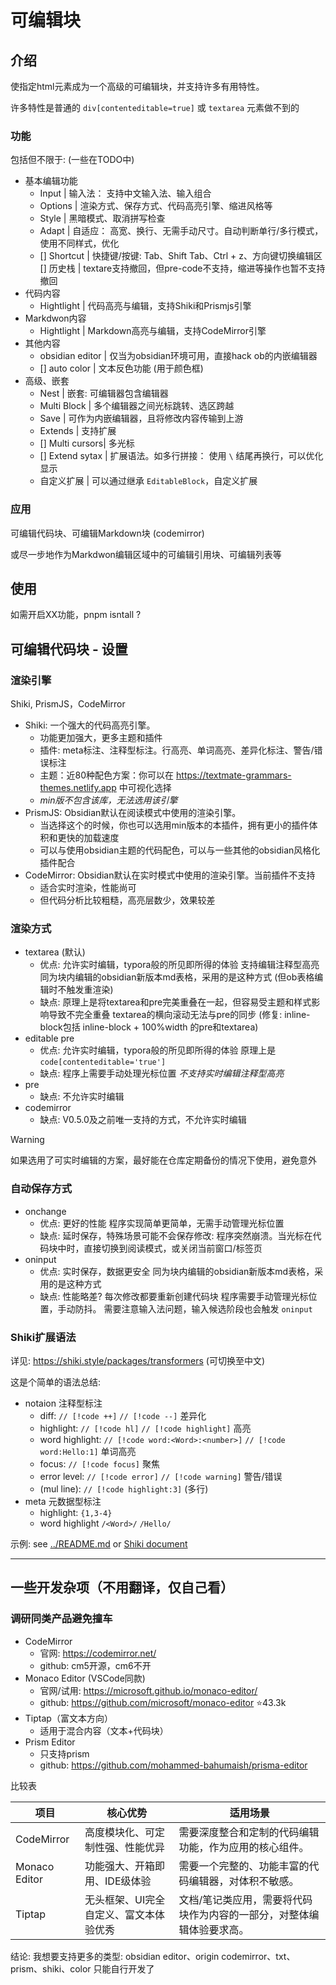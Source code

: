 # 可编辑块

## 介绍

使指定html元素成为一个高级的可编辑块，并支持许多有用特性。

许多特性是普通的 `div[contenteditable=true]` 或 `textarea` 元素做不到的

### 功能

包括但不限于: (一些在TODO中)

- 基本编辑功能
  - Input           | 输入法： 支持中文输入法、输入组合
  - Options         | 渲染方式、保存方式、代码高亮引擎、缩进风格等
  - Style           | 黑暗模式、取消拼写检查
  - Adapt           | 自适应： 高宽、换行、无需手动尺寸。自动判断单行/多行模式，使用不同样式，优化
  - [] Shortcut     | 快捷键/按键: Tab、Shift Tab、Ctrl + z、方向键切换编辑区
    [] 历史栈 | textare支持撤回，但pre-code不支持，缩进等操作也暂不支持撤回
- 代码内容
  - Hightlight      | 代码高亮与编辑，支持Shiki和Prismjs引擎
- Markdwon内容
  - Hightlight      | Markdown高亮与编辑，支持CodeMirror引擎
- 其他内容
  - obsidian editor | 仅当为obsidian环境可用，直接hack ob的内嵌编辑器
  - [] auto color   | 文本反色功能 (用于颜色框)
- 高级、嵌套
  - Nest            | 嵌套: 可编辑器包含编辑器
  - Multi Block     | 多个编辑器之间光标跳转、选区跨越
  - Save            | 可作为内嵌编辑器，且将修改内容传输到上游
  - Extends         | 支持扩展
  - [] Multi cursors| 多光标
  - [] Extend sytax | 扩展语法。如多行拼接： 使用 `\` 结尾再换行，可以优化显示
  - 自定义扩展       | 可以通过继承 `EditableBlock`，自定义扩展

### 应用

可编辑代码块、可编辑Markdown块 (codemirror)

或尽一步地作为Markdwon编辑区域中的可编辑引用块、可编辑列表等

## 使用


如需开启XX功能，pnpm isntall ?








## 可编辑代码块 - 设置

### 渲染引擎

Shiki, PrismJS，CodeMirror

- Shiki: 一个强大的代码高亮引擎。
  - 功能更加强大，更多主题和插件
  - 插件: meta标注、注释型标注。行高亮、单词高亮、差异化标注、警告/错误标注
  - 主题：近80种配色方案：你可以在 https://textmate-grammars-themes.netlify.app 中可视化选择
  - *min版不包含该库，无法选用该引擎*
- PrismJS: Obsidian默认在阅读模式中使用的渲染引擎。
  - 当选择这个的时候，你也可以选用min版本的本插件，拥有更小的插件体积和更快的加载速度
  - 可以与使用obsidian主题的代码配色，可以与一些其他的obsidian风格化插件配合
- CodeMirror: Obsidian默认在实时模式中使用的渲染引擎。当前插件不支持
  - 适合实时渲染，性能尚可
  - 但代码分析比较粗糙，高亮层数少，效果较差

### 渲染方式

- textarea (默认)
  - 优点:
    允许实时编辑，typora般的所见即所得的体验
    支持编辑注释型高亮
    同为块内编辑的obsidian新版本md表格，采用的是这种方式 (但ob表格编辑时不触发重渲染)
  - 缺点:
    原理上是将textarea和pre完美重叠在一起，但容易受主题和样式影响导致不完全重叠
    textarea的横向滚动无法与pre的同步 (修复: inline-block包括 inline-block + 100%width 的pre和textarea)
- editable pre
  - 优点:
    允许实时编辑，typora般的所见即所得的体验
    原理上是 `code[contenteditable='true']`
  - 缺点:
    程序上需要手动处理光标位置
    *不支持实时编辑注释型高亮*
- pre
  - 缺点:
    不允许实时编辑
- codemirror
  - 缺点:
    V0.5.0及之前唯一支持的方式，不允许实时编辑

> [!warning]
> 
> 如果选用了可实时编辑的方案，最好能在仓库定期备份的情况下使用，避免意外

### 自动保存方式

- onchange
  - 优点:
    更好的性能
    程序实现简单更简单，无需手动管理光标位置
  - 缺点:
    延时保存，特殊场景可能不会保存修改: 程序突然崩溃。当光标在代码块中时，直接切换到阅读模式，或关闭当前窗口/标签页
- oninput
  - 优点:
    实时保存，数据更安全
    同为块内编辑的obsidian新版本md表格，采用的是这种方式
  - 缺点:
    性能略差? 每次修改都要重新创建代码块
    程序需要手动管理光标位置，手动防抖。
    需要注意输入法问题，输入候选阶段也会触发 `oninput`

### Shiki扩展语法

详见: https://shiki.style/packages/transformers (可切换至中文)

这是个简单的语法总结:

- notaion 注释型标注
  - diff:            `// [!code ++]` `// [!code --]` 差异化
  - highlight:       `// [!code hl]` `// [!code highlight]` 高亮
  - word highlight:  `// [!code word:<Word>:<number>]` `// [!code word:Hello:1]` 单词高亮
  - focus:           `// [!code focus]` 聚焦
  - error level:     `// [!code error]` `// [!code warning]` 警告/错误
  - (mul line):      `// [!code highlight:3]` (多行)
- meta 元数据型标注
  - highlight:       `{1,3-4}`
  - word highlight   `/<Word>/` `/Hello/`

示例: see [../README.md](../README.md) or [Shiki document](https://shiki.style/packages/transformers)

---

## 一些开发杂项（不用翻译，仅自己看）

### 调研同类产品避免撞车

- CodeMirror
  - 官网: https://codemirror.net/
  - github: cm5开源，cm6不开
- Monaco Editor (VSCode同款)
  - 官网/试用: https://microsoft.github.io/monaco-editor/
  - github: https://github.com/microsoft/monaco-editor ⭐43.3k
- Tiptap（富文本方向）
  - 适用于混合内容（文本+代码块）
- Prism Editor
  - 只支持prism
  - github: https://github.com/mohammed-bahumaish/prisma-editor

比较表

| 项目            | 核心优势                 | 适用场景                                |
| ------------- | -------------------- | ----------------------------------- |
| CodeMirror    | 高度模块化、可定制性强、性能优异     | 需要深度整合和定制的代码编辑功能，作为应用的核心组件。         |
| Monaco Editor | 功能强大、开箱即用、IDE级体验     | 需要一个完整的、功能丰富的代码编辑器，对体积不敏感。          |
| Tiptap        | 无头框架、UI完全自定义、富文本体验优秀 | 文档/笔记类应用，需要将代码块作为内容的一部分，对整体编辑体验要求高。 |

结论: 我想要支持更多的类型:
obsidian editor、origin codemirror、txt、prism、shiki、color
只能自行开发了
